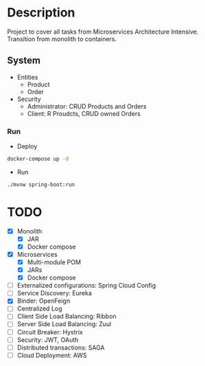 # Description
Project to cover all tasks from Microservices Architecture Intensive. Transition from monolith to containers.

## System
- Entities
    - Product
    - Order
- Security
    - Administrator: CRUD Products and Orders
    - Client: R Proudcts, CRUD owned Orders

### Run
- Deploy
```bash
docker-compose up -d
```
- Run
```bash
./mvnw spring-boot:run
```

# TODO
- [x] Monolith
    - [x] JAR
    - [x] Docker compose
- [x] Microservices
    - [x] Multi-module POM
    - [x] JARs
    - [x] Docker compose
- [ ] Externalized configurations: Spring Cloud Config
- [ ] Service Discovery: Eureka
- [x] Binder: OpenFeign
- [ ] Centralized Log
- [ ] Client Side Load Balancing: Ribbon
- [ ] Server Side Load Balancing: Zuul
- [ ] Circuit Breaker: Hystrix
- [ ] Security: JWT, OAuth
- [ ] Distributed transactions: SAGA
- [ ] Cloud Deployment: AWS
